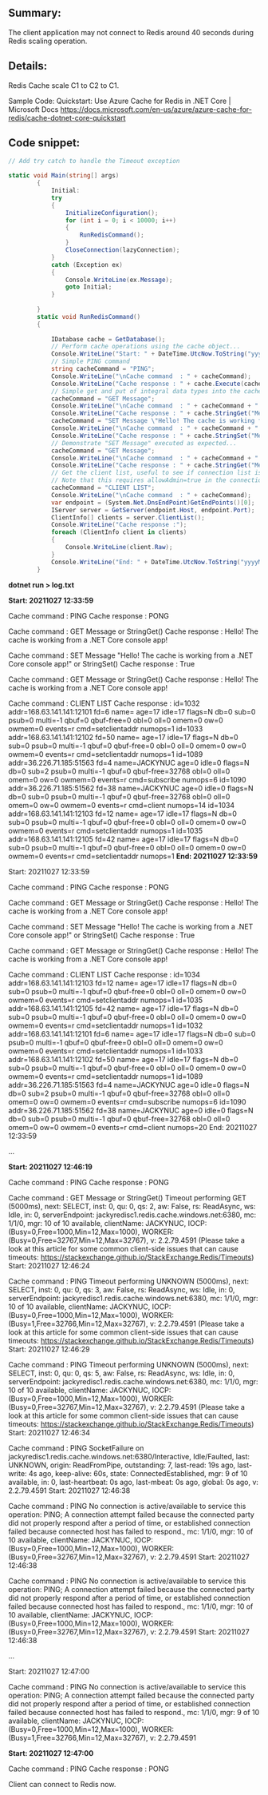 ## Summary:

The client application may not connect to Redis around 40 seconds during Redis scaling operation.

## Details:

Redis Cache scale C1 to C2 to C1.

Sample Code: Quickstart: Use Azure Cache for Redis in .NET Core | Microsoft Docs
https://docs.microsoft.com/en-us/azure/azure-cache-for-redis/cache-dotnet-core-quickstart

## Code snippet:

``` C#
// Add try catch to handle the Timeout exception

static void Main(string[] args)
        {
            Initial:
            try
            {
                InitializeConfiguration();
                for (int i = 0; i < 10000; i++)
                {
                    RunRedisCommand();
                }
                CloseConnection(lazyConnection);           
            }
            catch (Exception ex)
            {
                Console.WriteLine(ex.Message);
                goto Initial;
            }            
            
        }
        static void RunRedisCommand()
        {
            
            IDatabase cache = GetDatabase();
            // Perform cache operations using the cache object...
            Console.WriteLine("Start: " + DateTime.UtcNow.ToString("yyyyMMdd HH:mm:ss"));
            // Simple PING command
            string cacheCommand = "PING";
            Console.WriteLine("\nCache command  : " + cacheCommand);
            Console.WriteLine("Cache response : " + cache.Execute(cacheCommand).ToString());
            // Simple get and put of integral data types into the cache
            cacheCommand = "GET Message";
            Console.WriteLine("\nCache command  : " + cacheCommand + " or StringGet()");
            Console.WriteLine("Cache response : " + cache.StringGet("Message").ToString());
            cacheCommand = "SET Message \"Hello! The cache is working from a .NET Core console app!\"";
            Console.WriteLine("\nCache command  : " + cacheCommand + " or StringSet()");
            Console.WriteLine("Cache response : " + cache.StringSet("Message", "Hello! The cache is working from a .NET Core console app!").ToString());
            // Demonstrate "SET Message" executed as expected...
            cacheCommand = "GET Message";
            Console.WriteLine("\nCache command  : " + cacheCommand + " or StringGet()");
            Console.WriteLine("Cache response : " + cache.StringGet("Message").ToString());
            // Get the client list, useful to see if connection list is growing...
            // Note that this requires allowAdmin=true in the connection string
            cacheCommand = "CLIENT LIST";
            Console.WriteLine("\nCache command  : " + cacheCommand);
            var endpoint = (System.Net.DnsEndPoint)GetEndPoints()[0];
            IServer server = GetServer(endpoint.Host, endpoint.Port);
            ClientInfo[] clients = server.ClientList();
            Console.WriteLine("Cache response :");
            foreach (ClientInfo client in clients)
            {
                Console.WriteLine(client.Raw);
            }
            Console.WriteLine("End: " + DateTime.UtcNow.ToString("yyyyMMdd HH:mm:ss"));
        }
```


**dotnet run > log.txt**

**Start: 20211027 12:33:59**

Cache command  : PING
Cache response : PONG

Cache command  : GET Message or StringGet()
Cache response : Hello! The cache is working from a .NET Core console app!

Cache command  : SET Message "Hello! The cache is working from a .NET Core console app!" or StringSet()
Cache response : True

Cache command  : GET Message or StringGet()
Cache response : Hello! The cache is working from a .NET Core console app!

Cache command  : CLIENT LIST
Cache response :
id=1032 addr=168.63.141.141:12101 fd=6 name= age=17 idle=17 flags=N db=0 sub=0 psub=0 multi=-1 qbuf=0 qbuf-free=0 obl=0 oll=0 omem=0 ow=0 owmem=0 events=r cmd=setclientaddr numops=1
id=1033 addr=168.63.141.141:12102 fd=50 name= age=17 idle=17 flags=N db=0 sub=0 psub=0 multi=-1 qbuf=0 qbuf-free=0 obl=0 oll=0 omem=0 ow=0 owmem=0 events=r cmd=setclientaddr numops=1
id=1089 addr=36.226.71.185:51563 fd=4 name=JACKYNUC age=0 idle=0 flags=N db=0 sub=2 psub=0 multi=-1 qbuf=0 qbuf-free=32768 obl=0 oll=0 omem=0 ow=0 owmem=0 events=r cmd=subscribe numops=6
id=1090 addr=36.226.71.185:51562 fd=38 name=JACKYNUC age=0 idle=0 flags=N db=0 sub=0 psub=0 multi=-1 qbuf=0 qbuf-free=32768 obl=0 oll=0 omem=0 ow=0 owmem=0 events=r cmd=client numops=14
id=1034 addr=168.63.141.141:12103 fd=12 name= age=17 idle=17 flags=N db=0 sub=0 psub=0 multi=-1 qbuf=0 qbuf-free=0 obl=0 oll=0 omem=0 ow=0 owmem=0 events=r cmd=setclientaddr numops=1
id=1035 addr=168.63.141.141:12105 fd=42 name= age=17 idle=17 flags=N db=0 sub=0 psub=0 multi=-1 qbuf=0 qbuf-free=0 obl=0 oll=0 omem=0 ow=0 owmem=0 events=r cmd=setclientaddr numops=1
**End: 20211027 12:33:59**

Start: 20211027 12:33:59

Cache command  : PING
Cache response : PONG

Cache command  : GET Message or StringGet()
Cache response : Hello! The cache is working from a .NET Core console app!

Cache command  : SET Message "Hello! The cache is working from a .NET Core console app!" or StringSet()
Cache response : True

Cache command  : GET Message or StringGet()
Cache response : Hello! The cache is working from a .NET Core console app!

Cache command  : CLIENT LIST
Cache response :
id=1034 addr=168.63.141.141:12103 fd=12 name= age=17 idle=17 flags=N db=0 sub=0 psub=0 multi=-1 qbuf=0 qbuf-free=0 obl=0 oll=0 omem=0 ow=0 owmem=0 events=r cmd=setclientaddr numops=1
id=1035 addr=168.63.141.141:12105 fd=42 name= age=17 idle=17 flags=N db=0 sub=0 psub=0 multi=-1 qbuf=0 qbuf-free=0 obl=0 oll=0 omem=0 ow=0 owmem=0 events=r cmd=setclientaddr numops=1
id=1032 addr=168.63.141.141:12101 fd=6 name= age=17 idle=17 flags=N db=0 sub=0 psub=0 multi=-1 qbuf=0 qbuf-free=0 obl=0 oll=0 omem=0 ow=0 owmem=0 events=r cmd=setclientaddr numops=1
id=1033 addr=168.63.141.141:12102 fd=50 name= age=17 idle=17 flags=N db=0 sub=0 psub=0 multi=-1 qbuf=0 qbuf-free=0 obl=0 oll=0 omem=0 ow=0 owmem=0 events=r cmd=setclientaddr numops=1
id=1089 addr=36.226.71.185:51563 fd=4 name=JACKYNUC age=0 idle=0 flags=N db=0 sub=2 psub=0 multi=-1 qbuf=0 qbuf-free=32768 obl=0 oll=0 omem=0 ow=0 owmem=0 events=r cmd=subscribe numops=6
id=1090 addr=36.226.71.185:51562 fd=38 name=JACKYNUC age=0 idle=0 flags=N db=0 sub=0 psub=0 multi=-1 qbuf=0 qbuf-free=32768 obl=0 oll=0 omem=0 ow=0 owmem=0 events=r cmd=client numops=20
End: 20211027 12:33:59

…

**Start: 20211027 12:46:19**

Cache command  : PING
Cache response : PONG

Cache command  : GET Message or StringGet()
Timeout performing GET (5000ms), next: SELECT, inst: 0, qu: 0, qs: 2, aw: False, rs: ReadAsync, ws: Idle, in: 0, serverEndpoint: jackyredisc1.redis.cache.windows.net:6380, mc: 1/1/0, mgr: 10 of 10 available, clientName: JACKYNUC, IOCP: (Busy=0,Free=1000,Min=12,Max=1000), WORKER: (Busy=0,Free=32767,Min=12,Max=32767), v: 2.2.79.4591 (Please take a look at this article for some common client-side issues that can cause timeouts: https://stackexchange.github.io/StackExchange.Redis/Timeouts)
Start: 20211027 12:46:24

Cache command  : PING
Timeout performing UNKNOWN (5000ms), next: SELECT, inst: 0, qu: 0, qs: 3, aw: False, rs: ReadAsync, ws: Idle, in: 0, serverEndpoint: jackyredisc1.redis.cache.windows.net:6380, mc: 1/1/0, mgr: 10 of 10 available, clientName: JACKYNUC, IOCP: (Busy=0,Free=1000,Min=12,Max=1000), WORKER: (Busy=1,Free=32766,Min=12,Max=32767), v: 2.2.79.4591 (Please take a look at this article for some common client-side issues that can cause timeouts: https://stackexchange.github.io/StackExchange.Redis/Timeouts)
Start: 20211027 12:46:29

Cache command  : PING
Timeout performing UNKNOWN (5000ms), next: SELECT, inst: 0, qu: 0, qs: 5, aw: False, rs: ReadAsync, ws: Idle, in: 0, serverEndpoint: jackyredisc1.redis.cache.windows.net:6380, mc: 1/1/0, mgr: 10 of 10 available, clientName: JACKYNUC, IOCP: (Busy=0,Free=1000,Min=12,Max=1000), WORKER: (Busy=0,Free=32767,Min=12,Max=32767), v: 2.2.79.4591 (Please take a look at this article for some common client-side issues that can cause timeouts: https://stackexchange.github.io/StackExchange.Redis/Timeouts)
Start: 20211027 12:46:34

Cache command  : PING
SocketFailure on jackyredisc1.redis.cache.windows.net:6380/Interactive, Idle/Faulted, last: UNKNOWN, origin: ReadFromPipe, outstanding: 7, last-read: 19s ago, last-write: 4s ago, keep-alive: 60s, state: ConnectedEstablished, mgr: 9 of 10 available, in: 0, last-heartbeat: 0s ago, last-mbeat: 0s ago, global: 0s ago, v: 2.2.79.4591
Start: 20211027 12:46:38

Cache command  : PING
No connection is active/available to service this operation: PING; A connection attempt failed because the connected party did not properly respond after a period of time, or established connection failed because connected host has failed to respond., mc: 1/1/0, mgr: 10 of 10 available, clientName: JACKYNUC, IOCP: (Busy=0,Free=1000,Min=12,Max=1000), WORKER: (Busy=0,Free=32767,Min=12,Max=32767), v: 2.2.79.4591
Start: 20211027 12:46:38

Cache command  : PING
No connection is active/available to service this operation: PING; A connection attempt failed because the connected party did not properly respond after a period of time, or established connection failed because connected host has failed to respond., mc: 1/1/0, mgr: 10 of 10 available, clientName: JACKYNUC, IOCP: (Busy=0,Free=1000,Min=12,Max=1000), WORKER: (Busy=0,Free=32767,Min=12,Max=32767), v: 2.2.79.4591
Start: 20211027 12:46:38


…

Start: 20211027 12:47:00

Cache command  : PING
No connection is active/available to service this operation: PING; A connection attempt failed because the connected party did not properly respond after a period of time, or established connection failed because connected host has failed to respond., mc: 1/1/0, mgr: 9 of 10 available, clientName: JACKYNUC, IOCP: (Busy=0,Free=1000,Min=12,Max=1000), WORKER: (Busy=1,Free=32766,Min=12,Max=32767), v: 2.2.79.4591


**Start: 20211027 12:47:00**

Cache command  : PING
Cache response : PONG

Client can connect to Redis now.

